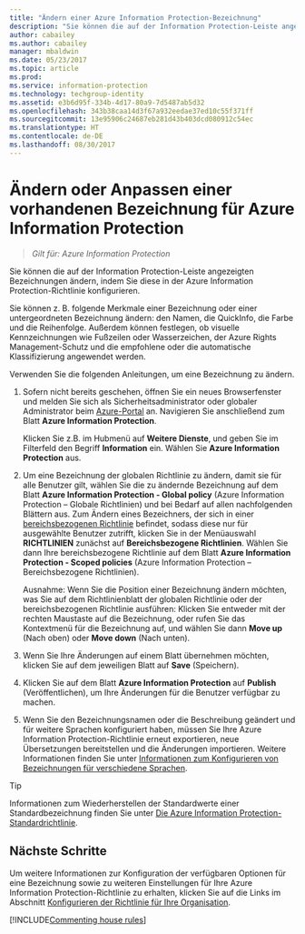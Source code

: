 ```yaml
---
title: "Ändern einer Azure Information Protection-Bezeichnung"
description: "Sie können die auf der Information Protection-Leiste angezeigten Bezeichnungen ändern, indem Sie diese in der Azure Information Protection-Richtlinie konfigurieren."
author: cabailey
ms.author: cabailey
manager: mbaldwin
ms.date: 05/23/2017
ms.topic: article
ms.prod: 
ms.service: information-protection
ms.technology: techgroup-identity
ms.assetid: e3b6d95f-334b-4d17-80a9-7d5487ab5d32
ms.openlocfilehash: 343b38caa14d3f67a932eedae37ed10c55f371ff
ms.sourcegitcommit: 13e95906c24687eb281d43b403dcd080912c54ec
ms.translationtype: HT
ms.contentlocale: de-DE
ms.lasthandoff: 08/30/2017
---
```

# <a name="how-to-change-or-customize-an-existing-label-for-azure-information-protection"></a>Ändern oder Anpassen einer vorhandenen Bezeichnung für Azure Information Protection

>*Gilt für: Azure Information Protection*

Sie können die auf der Information Protection-Leiste angezeigten Bezeichnungen ändern, indem Sie diese in der Azure Information Protection-Richtlinie konfigurieren.

Sie können z. B. folgende Merkmale einer Bezeichnung oder einer untergeordneten Bezeichnung ändern: den Namen, die QuickInfo, die Farbe und die Reihenfolge. Außerdem können festlegen, ob visuelle Kennzeichnungen wie Fußzeilen oder Wasserzeichen, der Azure Rights Management-Schutz und die empfohlene oder die automatische Klassifizierung angewendet werden.

Verwenden Sie die folgenden Anleitungen, um eine Bezeichnung zu ändern.

1. Sofern nicht bereits geschehen, öffnen Sie ein neues Browserfenster und melden Sie sich als Sicherheitsadministrator oder globaler Administrator beim [Azure-Portal](https://portal.azure.com) an. Navigieren Sie anschließend zum Blatt **Azure Information Protection**. 
    
    Klicken Sie z.B. im Hubmenü auf **Weitere Dienste**, und geben Sie im Filterfeld den Begriff **Information** ein. Wählen Sie **Azure Information Protection** aus.

2. Um eine Bezeichnung der globalen Richtlinie zu ändern, damit sie für alle Benutzer gilt, wählen Sie die zu ändernde Bezeichnung auf dem Blatt **Azure Information Protection - Global policy** (Azure Information Protection – Globale Richtlinien) und bei Bedarf auf allen nachfolgenden Blättern aus. Zum Ändern eines Bezeichners, der sich in einer [bereichsbezogenen Richtlinie](configure-policy-scope.md) befindet, sodass diese nur für ausgewählte Benutzer zutrifft, klicken Sie in der Menüauswahl **RICHTLINIEN** zunächst auf **Bereichsbezogene Richtlinien**. Wählen Sie dann Ihre bereichsbezogene Richtlinie auf dem Blatt **Azure Information Protection - Scoped policies** (Azure Information Protection – Bereichsbezogene Richtlinien).

    Ausnahme: Wenn Sie die Position einer Bezeichnung ändern möchten, was Sie auf dem Richtlinienblatt der globalen Richtlinie oder der bereichsbezogenen Richtlinie ausführen: Klicken Sie entweder mit der rechten Maustaste auf die Bezeichnung, oder rufen Sie das Kontextmenü für die Bezeichnung auf, und wählen Sie dann **Move up** (Nach oben) oder **Move down** (Nach unten).

3. Wenn Sie Ihre Änderungen auf einem Blatt übernehmen möchten, klicken Sie auf dem jeweiligen Blatt auf **Save** (Speichern).

4. Klicken Sie auf dem Blatt **Azure Information Protection** auf **Publish** (Veröffentlichen), um Ihre Änderungen für die Benutzer verfügbar zu machen.

5. Wenn Sie den Bezeichnungsnamen oder die Beschreibung geändert und für weitere Sprachen konfiguriert haben, müssen Sie Ihre Azure Information Protection-Richtlinie erneut exportieren, neue Übersetzungen bereitstellen und die Änderungen importieren. Weitere Informationen finden Sie unter [Informationen zum Konfigurieren von Bezeichnungen für verschiedene Sprachen](configure-policy-languages.md).

> [!TIP]
>Informationen zum Wiederherstellen der Standardwerte einer Standardbezeichnung finden Sie unter [Die Azure Information Protection-Standardrichtlinie](configure-policy-default.md).

## <a name="next-steps"></a>Nächste Schritte

Um weitere Informationen zur Konfiguration der verfügbaren Optionen für eine Bezeichnung sowie zu weiteren Einstellungen für Ihre Azure Information Protection-Richtlinie zu erhalten, klicken Sie auf die Links im Abschnitt [Konfigurieren der Richtlinie für Ihre Organisation](configure-policy.md#configuring-your-organizations-policy).

[!INCLUDE[Commenting house rules](../includes/houserules.md)]


